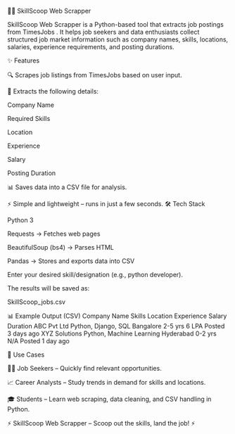 🕵️‍♀️ SkillScoop Web Scrapper

SkillScoop Web Scrapper is a Python-based tool that extracts job postings from TimesJobs
.
It helps job seekers and data enthusiasts collect structured job market information such as company names, skills, locations, salaries, experience requirements, and posting durations.

✨ Features

🔍 Scrapes job listings from TimesJobs based on user input.

📑 Extracts the following details:

Company Name

Required Skills

Location

Experience

Salary

Posting Duration

📊 Saves data into a CSV file for analysis.

⚡ Simple and lightweight – runs in just a few seconds.
🛠 Tech Stack

Python 3

Requests
 → Fetches web pages

BeautifulSoup (bs4)
 → Parses HTML

Pandas
 → Stores and exports data into CSV



Enter your desired skill/designation (e.g., python developer).

The results will be saved as:

SkillScoop_jobs.csv

📊 Example Output (CSV)
Company Name	Skills	Location	Experience	Salary	Duration
ABC Pvt Ltd	Python, Django, SQL	Bangalore	2-5 yrs	6 LPA	Posted 3 days ago
XYZ Solutions	Python, Machine Learning	Hyderabad	0-2 yrs	N/A	Posted 1 day ago

🎯 Use Cases

👩‍💻 Job Seekers – Quickly find relevant opportunities.

📈 Career Analysts – Study trends in demand for skills and locations.

🎓 Students – Learn web scraping, data cleaning, and CSV handling in Python.


⚡ SkillScoop Web Scrapper – Scoop out the skills, land the job! ⚡
